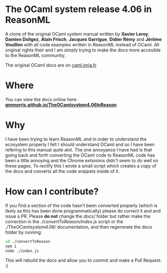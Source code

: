The OCaml system release 4.06 in ReasonML
===============================

A clone of the original OCaml system manual written by __Xavier Leroy__, __Damien Doligez__, __Alain Frisch__, __Jacques Garrigue__, __Didier Rémy__ and __Jérôme Vouillon__ with all code examples written in ReasonML instead of OCaml.
All original rights their and I am simply trying to make the docs more accesible to the ReasonML community.

The original OCaml docs are on [caml.inria.fr ](https://caml.inria.fr/pub/docs/manual-ocaml/index.html)

# Where
You can view the docs online here: __[gmmorris.github.io/TheOCamlsystem4.06InReason](http://gidi.io/TheOCamlsystem4.06InReason/index.html)__

# Why
I have been trying to learn ReasonML and in order to understand the ecosystem properly I felt I should understand OCaml and so I have been refering to this manual quite alot.
The one annoyance I have had is that going back and forth converting the OCaml code to ReasonML code has been a little annoying and the Chrome extsnions didn't seem to do well on these pages.
To rectify this I wrote a small script which creates a copy of the docs and converts all the code snippets inside of it.

# How can I contribute?
If you find a section of the code hasn't been converted properly (which is likely as this has been done programmatically) please do correct it and and issue a PR.
Please __do not__ change the _docs/_ folder but rather make the correction in the _./convertToReason/index.js_ script or the _./TheOCamlsystem4.06/_ documentation, and then regenerate the docs folder by running:
```bash
cd ./convertToReason
npm i
node ./index.js
```

This will rebuild the docs and allow you to commit and make a Pull Request. :)

